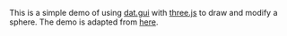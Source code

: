 This is a simple demo of using [dat.gui](https://github.com/dataarts/dat.gui) with [three.js](https://threejs.org/) to draw and modify a sphere.  The demo is adapted from [here](https://threejs.org/docs/#api/geometries/SphereGeometry). 
